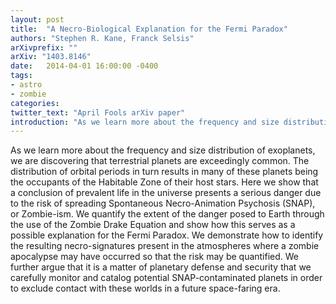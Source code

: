 ```yaml
---
layout: post
title:  "A Necro-Biological Explanation for the Fermi Paradox"
authors: "Stephen R. Kane, Franck Selsis"
arXivprefix: ""
arXiv: "1403.8146"
date:   2014-04-01 16:00:00 -0400
tags:
- astro
- zombie
categories:
twitter_text: "April Fools arXiv paper"
introduction: "As we learn more about the frequency and size distribution of exoplanets, we are discovering that..."
---
```


As we learn more about the frequency and size distribution of exoplanets, we are discovering that terrestrial planets are exceedingly common. The distribution of orbital periods in turn results in many of these planets being the occupants of the Habitable Zone of their host stars. Here we show that a conclusion of prevalent life in the universe presents a serious danger due to the risk of spreading Spontaneous Necro-Animation Psychosis (SNAP), or Zombie-ism. We quantify the extent of the danger posed to Earth through the use of the Zombie Drake Equation and show how this serves as a possible explanation for the Fermi Paradox. We demonstrate how to identify the resulting necro-signatures present in the atmospheres where a zombie apocalypse may have occurred so that the risk may be quantified. We further argue that it is a matter of planetary defense and security that we carefully monitor and catalog potential SNAP-contaminated planets in order to exclude contact with these worlds in a future space-faring era.
